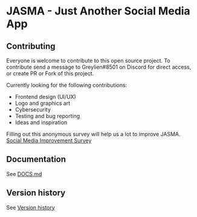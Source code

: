 # JASMA - Just Another Social Media App


## Contributing

Everyone is welcome to contribute to this open source project.
To contribute send a message to Greylien#8501 on Discord for direct access,
or create PR or Fork of this project.

Currently looking for the following contributions:
 - Frontend design (UI/UX)
 - Logo and graphics art
 - Cybersecurity
 - Testing and bug reporting
 - Ideas and inspiration

Filling out this anonymous survey will help us a lot to improve JASMA.
[Social Media Improvement Survey](https://forms.gle/wparXcH7FyNi6e27A)

## Documentation

See [DOCS.md](https://github.com/steph-koopmanschap/jasma/blob/main/DOCS.md)

## Version history

See [Version history](https://github.com/steph-koopmanschap/jasma/blob/main/VERSION-HISTORY.md)

